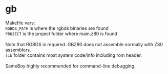 # gb
Makefile vars:<br>
`RGBDS_PATH` is where the rgbds binaries are found<br>
`PROJECT` is the project folder where main.z80 is found<br>
<br>
Note that RGBDS is required. GBZ80 does not assemble normally with Z80 assemblers.<br>
`lib` folder contains most system code/info including rom header.<br>
<br>
SameBoy highly recommended for command-line debugging.